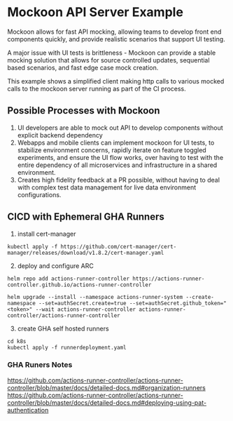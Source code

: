 # Mockoon API Server Example
Mockoon allows for fast API mocking, allowing teams to develop front end components quickly, and provide realistic scenarios that support UI testing.

A major issue with UI tests is brittleness - Mockoon can provide a stable mocking solution that allows for source controlled updates, sequential based scenarios, and fast edge case mock creation.

This example shows a simplified client making http calls to various mocked calls to the mockoon server running as part of the CI process.

## Possible Processes with Mockoon

1. UI developers are able to mock out API to develop components without explicit backend dependency
2. Webapps and mobile clients can implement mockoon for UI tests, to stabilize environment concerns, rapidly iterate on feature toggled experiments, and ensure the UI flow works, over having to test with the entire dependency of all microservices and infrastructure in a shared environment.
3. Creates high fidelity feedback at a PR possible, without having to deal with complex test data management for live data environment configurations.



## CICD with Ephemeral GHA Runners
1. install cert-manager
```
kubectl apply -f https://github.com/cert-manager/cert-manager/releases/download/v1.8.2/cert-manager.yaml
```
2. deploy and configure ARC
```
helm repo add actions-runner-controller https://actions-runner-controller.github.io/actions-runner-controller

helm upgrade --install --namespace actions-runner-system --create-namespace --set=authSecret.create=true --set=authSecret.github_token="<token>" --wait actions-runner-controller actions-runner-controller/actions-runner-controller
```
3. create GHA self hosted runners
```
cd k8s
kubectl apply -f runnerdeployment.yaml
```

### GHA Runers Notes
https://github.com/actions-runner-controller/actions-runner-controller/blob/master/docs/detailed-docs.md#organization-runners
https://github.com/actions-runner-controller/actions-runner-controller/blob/master/docs/detailed-docs.md#deploying-using-pat-authentication
